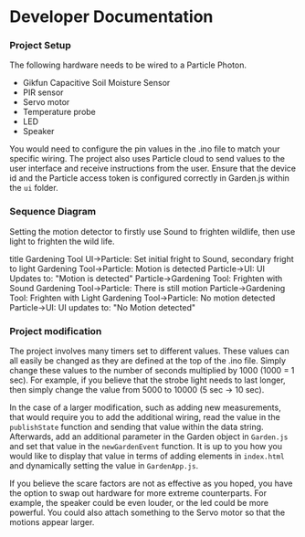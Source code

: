 # Developer Documentation

### Project Setup
The following hardware needs to be wired to a Particle Photon.
- Gikfun Capacitive Soil Moisture Sensor
- PIR sensor
- Servo motor
- Temperature probe
- LED
- Speaker

You would need to configure the pin values in the .ino file to match your specific wiring. The project also uses Particle cloud to send values to the user interface and receive instructions from the user. Ensure that the device id and the Particle access token is configured correctly in Garden.js within the `ui` folder.

### Sequence Diagram
Setting the motion detector to firstly use Sound to frighten wildlife, then use light to frighten the wild life.

title Gardening Tool
UI->Particle: Set initial fright to Sound, secondary fright to light
Gardening Tool->Particle: Motion is detected
Particle->UI: UI Updates to: "Motion is detected"
Particle->Gardening Tool: Frighten with Sound
Gardening Tool->Particle: There is still motion
Particle->Gardening Tool: Frighten with Light
Gardening Tool->Particle: No motion detected
Particle->UI: UI updates to: "No Motion detected"

### Project modification
The project involves many timers set to different values. These values can all easily be changed as they are defined at the top of the .ino file. Simply change these values to the number of seconds multiplied by 1000 (1000 = 1 sec). For example, if you believe that the strobe light needs to last longer, then simply change the value from 5000 to 10000 (5 sec -> 10 sec).

In the case of a larger modification, such as adding new measurements, that would require you to add the additional wiring, read the value in the `publishState` function and sending that value within the data string. Afterwards, add an additional parameter in the Garden object in `Garden.js` and set that value in the `newGardenEvent` function. It is up to you how you would like to display that value in terms of adding elements in `index.html` and dynamically setting the value in `GardenApp.js`.

If you believe the scare factors are not as effective as you hoped, you have the option to swap out hardware for more extreme counterparts. For example, the speaker could be even louder, or the led could be more powerful. You could also attach something to the Servo motor so that the motions appear larger.
